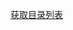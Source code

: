 
[获取目录列表](javascript:void((function(){window.open("data:text/plain;charset=utf-8,"+encodeURIComponent(Array.from(document.querySelectorAll('.article-item')).map(e=>'-['+e.querySelector('.article-item-title').innerHTML+']('+e.querySelector('.article-item-more-text').href+')').join('\n')));})()))



